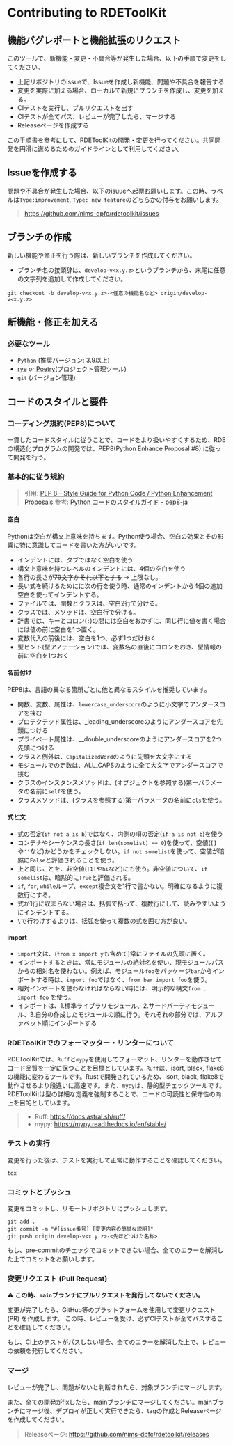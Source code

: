 # Contributing to RDEToolKit

## 機能バグレポートと機能拡張のリクエスト

このツールで、新機能・変更・不具合等が発生した場合、以下の手順で変更をしてください。

- 上記リポジトリのissueで、Issueを作成し新機能、問題や不具合を報告する
- 変更を実際に加える場合、ローカルで新規にブランチを作成し、変更を加える。
- CIテストを実行し、プルリクエストを出す
- CIテストが全てパス、レビューが完了したら、マージする
- Releaseページを作成する

この手順書を参考にして、RDEToolKitの開発・変更を行ってください。共同開発を円滑に進めるためのガイドラインとして利用してください。

## Issueを作成する

問題や不具合が発生した場合、以下のisuueへ起票お願いします。この時、ラベルは`Type:improvement`, `Type: new feature`のどちらかの付与をお願いします。

> <https://github.com/nims-dpfc/rdetoolkit/issues>

## ブランチの作成

新しい機能や修正を行う際は、新しいブランチを作成してください。

- ブランチ名の接頭辞は、`develop-v<x.y.z>`というブランチから、末尾に任意の文字列を追加して作成してください。

```shell
git checkout -b develop-v<x.y.z>-<任意の機能名など> origin/develop-v<x.y.z>
```

## 新機能・修正を加える

### 必要なツール

- `Python` (推奨バージョン: 3.9以上)
- [rye](https://rye-up.com/) or [Poetry](https://python-poetry.org/docs/)(プロジェクト管理ツール)
- `git` (バージョン管理)

## コードのスタイルと要件

### コーディング規約(PEP8)について

一貫したコードスタイルに従うことで、コードをより扱いやすくするため、RDEの構造化プログラムの開発では、PEP8(Python Enhance Proposal #8) に従って開発を行う。

### 基本的に従う規約

> 引用: [PEP 8 – Style Guide for Python Code / Python Enhancement Proposals](https://peps.python.org/pep-0008/)
> 参考: [Python コードのスタイルガイド - pep8-ja](https://pep8-ja.readthedocs.io/ja/latest/)

#### 空白

Pythonは空白が構文上意味を持ちます。Python使う場合、空白の効果とその影響に特に意識してコードを書いた方がいいです。

- インデントには、タブではなく空白を使う
- 構文上意味を持つレベルのインデントには、4個の空白を使う
- 各行の長さが~~79文字かそれ以下とする~~ -> 上限なし。
- 長い式を続けるためにに次の行を使う時、通常のインデントから4個の追加空白を使ってインデントする。
- ファイルでは、関数とクラスは、空白2行で分ける。
- クラスでは、メソッドは、空白行で分ける。
- 辞書では、キーとコロン(`:`)の間には空白をおかずに、同じ行に値を書く場合には値の前に空白を1つ置く。
- 変数代入の前後には、空白を1つ、必ず1つだけおく
- 型ヒント(型アノテーション)では、変数名の直後にコロンをおき、型情報の前に空白を1つおく

#### 名前付け

PEP8は、言語の異なる箇所ごとに他と異なるスタイルを推奨しています。

- 関数、変数、属性は、`lowercase_underscore`のように小文字でアンダースコアを挟む
- プロテクテッド属性は、\_leading_underscoreのようにアンダースコアを先頭につける
- プライベート属性は、\_\_double_underscoreのようにアンダースコアを2つ先頭につける
- クラスと例外は、`CapitalizedWord`のように先頭を大文字にする
- モジュールでの定数は、ALL_CAPSのように全て大文字でアンダースコアで挟む
- クラスのインスタンスメソッドは、(オブジェクトを参照する)第一パラメータの名前に`self`を使う。
- クラスメソッドは、(クラスを参照する)第一パラメータの名前に`cls`を使う。

#### 式と文

- 式の否定(`if not a is b`)ではなく、内側の項の否定(`if a is not b`)を使う
- コンテナやシーケンスの長さ(`if len(somelist) == 0`)を使って、空値(`[]`や`''`など)かどうかをチェックしない。`if not somelist`を使って、空値が暗黙に`False`と評価されることを使う。
- 上と同じことを、非空値(`[1]`や`hi`など)にも使う。非空値について、`if somelist`は、暗黙的に`True`と評価される。
- `if`, `for`, `while`ループ、`except`複合文を1行で書かない。明確になるように複数行にする。
- 式が1行に収まらない場合は、括弧で括って、複数行にして、読みやすいようにインデントする。
- `\`で行わけするよりは、括弧を使って複数の式を囲む方が良い。

#### import

- `import`文は、(`from x import y`も含めて)常にファイルの先頭に置く。
- インポートするときは、常にモジュールの絶対名を使い、現モジュールパスからの相対名を使わない。例えば、モジュール`foo`をパッケージ`bar`からインポートする時は、`import foo`ではなく、`from bar import foo`を使う。
- 相対インポートを使わなければならない時には、明示的な構文`from . import foo` を使う。
- インポートは、1.標準ライブラリモジュール、2.サードパーティモジュール、3.自分の作成したモジュールの順に行う。それぞれの部分では、アルファベット順にインポートする

### RDEToolKitでのフォーマッター・リンターについて

RDEToolKitでは、`Ruff`と`mypy`を使用してフォーマット、リンターを動作させてコード品質を一定に保つことを目標としています。`Ruff`は、isort, black, flake8の機能に変わるツールです。Rustで開発されているため、isort, black, flake8で動作させるより段違いに高速です。また、`mypy`は、静的型チェックツールです。RDEToolKitは型の詳細な定義を強制することで、コードの可読性と保守性の向上を目的としています。

> - Ruff: <https://docs.astral.sh/ruff/>
> - mypy: <https://mypy.readthedocs.io/en/stable/>

### テストの実行

変更を行った後は、テストを実行して正常に動作することを確認してください。

```shell
tox
```

### コミットとプッシュ

変更をコミットし、リモートリポジトリにプッシュします。

```shell
git add .
git commit -m "#[issue番号] [変更内容の簡単な説明]"
git push origin develop-v<x.y.z>-<先ほどつけた名称>
```

もし、pre-commitのチェックでコミットできない場合、全てのエラーを解消した上でコミットをお願いします。

### 変更リクエスト (Pull Request)

:warning: **この時、`main`ブランチにプルリクエストを発行してないでください。**

変更が完了したら、GitHub等のプラットフォームを使用して変更リクエスト (PR) を作成します。
この時、レビューを受け、必ずCIテストが全てパスすることを確認してください。

もし、CI上のテストがパスしない場合、全てのエラーを解消した上で、レビューの依頼を発行してください。

### マージ

レビューが完了し、問題がないと判断されたら、対象ブランチにマージします。

また、全ての開発がfixしたら、mainブランチにマージしてください。mainブランチにマージ後、デプロイが正しく実行できたら、tagの作成とReleaseページを作成してください。

> Releaseページ: <https://github.com/nims-dpfc/rdetoolkit/releases>
